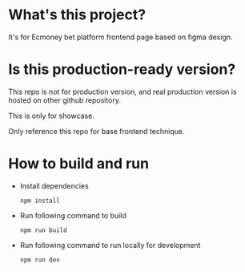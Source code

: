 # What's this project?
It's for Ecmoney bet platform frontend page based on figma design.
# Is this production-ready version?
This repo is not for production version, and real production version is hosted on other github repository.

This is only for showcase.

Only reference this repo for base frontend technique.
# How to build and run
- Install dependencies
  ```
  npm install
  ```
- Run following command to build
  ```
  npm run build
  ```
- Run following command to run locally for development
  ```
  npm run dev
  ```